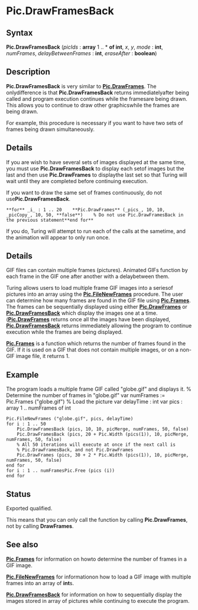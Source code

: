 
# Pic.DrawFramesBack

## Syntax
**Pic.DrawFramesBack** (_picIds_ : **array** 1 .. * **of int**, _x_, _y_, _mode_ : **int**,       _numFrames_, _delayBetweenFrames_ : **int**, _eraseAfter_ : **boolean**)

## Description
**Pic.DrawFramesBack** is very similar to **[Pic.DrawFrames](pic_drawframes.html)**.  The onlydifference is that **Pic.DrawFramesBack** returns immediatelyafter being called and program execution continues while the framesare being drawn.  This allows you to continue to draw other graphicswhile the frames are being drawn.

For example, this procedure is necessary if you want to have two sets of frames being drawn simultaneously.


## Details
If you are wish to have several sets of images displayed at the same time, you must use **Pic.DrawFramesBack** to display each setof images but the last and then use **Pic.DrawFrames** to displaythe last set so that Turing will wait until they are completed before continuing execution.

If you want to draw the same set of frames continuously, do not use**Pic.DrawFramesBack**.

`**for** _i_ : 1 .. 20    **Pic.DrawFrames** (_pics_, 10, 10, _picCopy_, 10, 50, **false**)    % Do not use Pic.DrawFramesBack in the previous statement**end for**`

If you do, Turing will attempt to run each of the calls at the sametime, and the animation will appear to only run once.


## Details
GIF files can contain multiple frames (pictures).  Animated GIFs function by each frame in the GIF one after another with a delaybetween them.

Turing allows users to load multiple frame GIF images into a seriesof pictures into an array using the **[Pic.FileNewFrames](pic_filenewframes.html)** procedure.  The user can determine how many frames are found in the GIF file using **[Pic.Frames](pic_frames.html)**.  The frames can be sequentially displayed using either **[Pic.DrawFrames](pic_drawframes.html)** or **[Pic.DrawFramesBack]()** which display the images one at a time.(**[Pic.DrawFrames](pic_drawframes.html)** returns once all the images have been displayed, **[Pic.DrawFramesBack]()** returns immediately allowing the program to continue execution while the frames are being displayed.

**[Pic.Frames](pic_frames.html)** is a function which returns the number of frames found in the GIF.  If it is used on a GIF that does not contain multiple images, or on a non-GIF image file, it returns 1.


## Example
The program loads a multiple frame GIF called "globe.gif" and displays it.
        % Determine the number of frames in "globe.gif"
        var numFrames := Pic.Frames ("globe.gif")
        % Load the picture
        var delayTime : int
        var pics : array 1 .. numFrames of int

	Pic.FileNewFrames ("globe.gif", pics, delayTime)
	for i : 1 .. 50
	    Pic.DrawFramesBack (pics, 10, 10, picMerge, numFrames, 50, false)
	    Pic.DrawFramesBack (pics, 20 + Pic.Width (pics(1)), 10, picMerge, numFrames, 50, false)
	    % All 50 iterations will execute at once if the next call is 
	    % Pic.DrawFramesBack, and not Pic.DrawFrames
	    Pic.DrawFrames (pics, 30 + 2 * Pic.Width (pics(1)), 10, picMerge, numFrames, 50, false)
	end for
	for i : 1 .. numFramesPic.Free (pics (i))
	end for
    
## Status
Exported qualified.

This means that you can only call the function by calling **Pic.DrawFrames**, not by calling **DrawFrames**.


## See also
**[Pic.Frames](pic_frames.html)** for information on howto determine the number of frames in a GIF image.

**[Pic.FileNewFrames](pic_filenewframes.html)** for informationon how to load a GIF image with multiple frames into an array of **int**s.

**[Pic.DrawFramesBack]()** for information on how to sequentially display the images stored in array of pictures while continuing to execute the program.

